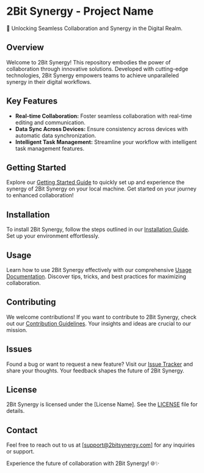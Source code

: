 # 2Bit Synergy - Project Name

🚀 Unlocking Seamless Collaboration and Synergy in the Digital Realm.

## Overview

Welcome to 2Bit Synergy! This repository embodies the power of collaboration through innovative solutions. Developed with cutting-edge technologies, 2Bit Synergy empowers teams to achieve unparalleled synergy in their digital workflows.

## Key Features

- **Real-time Collaboration:** Foster seamless collaboration with real-time editing and communication.
- **Data Sync Across Devices:** Ensure consistency across devices with automatic data synchronization.
- **Intelligent Task Management:** Streamline your workflow with intelligent task management features.

## Getting Started

Explore our [Getting Started Guide](#) to quickly set up and experience the synergy of 2Bit Synergy on your local machine. Get started on your journey to enhanced collaboration!

## Installation

To install 2Bit Synergy, follow the steps outlined in our [Installation Guide](#). Set up your environment effortlessly.

## Usage

Learn how to use 2Bit Synergy effectively with our comprehensive [Usage Documentation](#). Discover tips, tricks, and best practices for maximizing collaboration.

## Contributing

We welcome contributions! If you want to contribute to 2Bit Synergy, check out our [Contribution Guidelines](#). Your insights and ideas are crucial to our mission.

## Issues

Found a bug or want to request a new feature? Visit our [Issue Tracker](#) and share your thoughts. Your feedback shapes the future of 2Bit Synergy.

## License

2Bit Synergy is licensed under the [License Name]. See the [LICENSE](LICENSE) file for details.

## Contact

Feel free to reach out to us at [support@2bitsynergy.com] for any inquiries or support.

Experience the future of collaboration with 2Bit Synergy! 🌐✨
